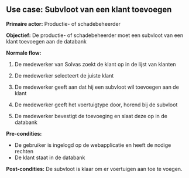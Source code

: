## Use case: Subvloot van een klant toevoegen

**Primaire actor:** Productie- of schadebeheerder

**Objectief:** De productie- of schadebeheerder moet een subvloot van een klant toevoegen aan de databank

**Normale flow:**

1. De medewerker van Solvas zoekt de klant op in de lijst van klanten

2. De medewerker selecteert de juiste klant

3. De medewerker geeft aan dat hij een subvloot wil toevoegen aan de klant

4. De medewerker geeft het voertuigtype door, horend bij de subvloot

5. De medewerker bevestigt de toevoeging en slaat deze op in de databank


**Pre-condities:**
- De gebruiker is ingelogd op de webapplicatie en heeft de nodige rechten
- De klant staat in de databank

**Post-condities:**
De subvloot is klaar om er voertuigen aan toe te voegen.
